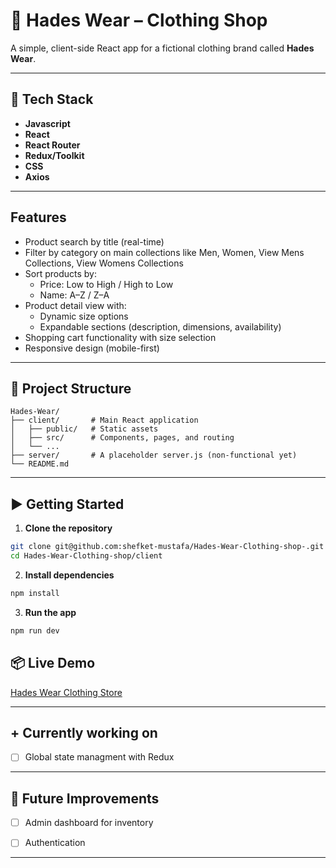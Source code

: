 # 🧥 Hades Wear – Clothing Shop

A simple, client-side React app for a fictional clothing brand called **Hades Wear**.

---

## 🚀 Tech Stack

- **Javascript**
- **React**
- **React Router**
- **Redux/Toolkit** 
- **CSS**
- **Axios** 

---

## Features

- Product search by title (real-time)  
- Filter by category on main collections like Men, Women, View Mens Collections, View Womens Collections
- Sort products by:
  - Price: Low to High / High to Low
  - Name: A–Z / Z–A
- Product detail view with:
  - Dynamic size options
  - Expandable sections (description, dimensions, availability)
- Shopping cart functionality with size selection
- Responsive design (mobile-first)

---

## 📁 Project Structure

```
Hades-Wear/
├── client/       # Main React application
│   ├── public/   # Static assets
│   ├── src/      # Components, pages, and routing
│   └── ...
├── server/       # A placeholder server.js (non-functional yet)
└── README.md
```

---

## ▶️ Getting Started


1. **Clone the repository**

```bash
git clone git@github.com:shefket-mustafa/Hades-Wear-Clothing-shop-.git
cd Hades-Wear-Clothing-shop/client
```

2. **Install dependencies**

```bash
npm install
```

3. **Run the app**

```bash
npm run dev
```

## 📦 Live Demo

[Hades Wear Clothing Store](https://hades-wear-clothing-shop.vercel.app) 


---

## + Currently working on

- [ ] Global state managment with Redux




---
## 🧠 Future Improvements


- [ ] Admin dashboard for inventory
- [ ] Authentication




---

